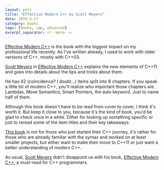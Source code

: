 ```yaml
---
layout: post
title: "Effective Modern C++ by Scott Meyers"
date: 2019-3-27
category: books
tags: [books, cpp, advanced]
excerpt_separator: <!--more-->
---
```

[Effective Modern C++](https://amzn.to/2VZrLec) is the book with the biggest impact on my professional life recently. As I've written already, I used to work with older versions of C++, mostly with C++03.
<!--more-->
[Scott Meyers](https://www.aristeia.com/) in [Effective Modern C++](https://amzn.to/2VZrLec) explains the new elements of C++11 and goes into details about the tips and tricks about them.

He has 42 (coincidence? I doubt...) items split into 8 chapters. If you speak a little bit of modern C++, you'll realize who important those chapters are. Lambdas, Move Semantics, Smart Pointers, the auto keyword. Just to name half of them.

Although this book doesn't have to be read from cover to cover, I think it's worth it. But keep it close to you, because it's the kind of book, you'd be glad to check once in a while. Either for looking up something specific or just to reread some of the item titles and their key takeaways.

[This book](https://amzn.to/2VZrLec) is not for those who just started their C++ journey, it's rather for those who are already familiar with the syntax and worked on at least smaller projects, but either want to make their move to C++11 or just want a better understanding of modern C++.

As usual, [Scott Meyers](https://www.aristeia.com/) didn't disappoint us with his book, [Effective Modern C++](https://amzn.to/2VZrLec), a must-read for C++ programmers.